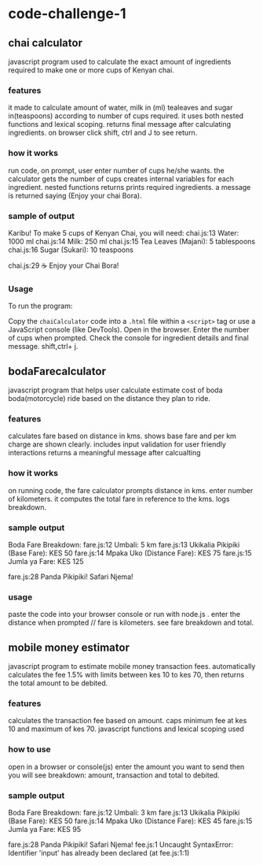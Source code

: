 # code-challenge-1

## chai calculator

javascript program used to calculate the exact amount of ingredients required to make one or more cups of Kenyan chai.

### features

it made to calculate amount of water, milk in (ml) tealeaves and sugar in(teaspoons) according to number of cups required.
it uses both nested functions and lexical scoping.
returns final message after calculating ingredients.
on browser click shift, ctrl and J to see return.

### how it works

run code, on prompt, user enter number of cups he/she wants.
the calculator gets the number of cups creates internal variables for each ingredient.
nested functions returns prints required ingredients.
a message is returned saying (Enjoy your chai Bora).

### sample of output

Karibu! To make 5 cups of Kenyan Chai, you will need:
chai.js:13 Water: 1000 ml
chai.js:14 Milk: 250 ml
chai.js:15 Tea Leaves (Majani): 5 tablespoons
chai.js:16 Sugar (Sukari): 10 teaspoons

chai.js:29 ☕ Enjoy your Chai Bora!

### Usage

To run the program:

Copy the `chaiCalculator` code into a `.html` file within a `<script>` tag or use a JavaScript console (like DevTools).
Open in the browser.
Enter the number of cups when prompted.
Check the console for ingredient details and final message. shift,ctrl+ j.

## bodaFarecalculator

javascript program that helps user calculate estimate cost of boda boda(motorcycle) ride based on the distance they plan to ride.

### features

calculates fare based on distance in kms.
shows base fare and per km charge are shown clearly.
includes input validation for user friendly interactions
returns a meaningful message after calcualting

### how it works

on running code, the fare calculator prompts distance in kms.
enter number of kilometers.
it computes the total fare in reference to the kms.
logs breakdown.

### sample output

Boda Fare Breakdown:
fare.js:12 Umbali: 5 km
fare.js:13 Ukikalia Pikipiki (Base Fare): KES 50
fare.js:14 Mpaka Uko (Distance Fare): KES 75
fare.js:15 Jumla ya Fare: KES 125

fare.js:28 Panda Pikipiki! Safari Njema!

### usage

paste the code into your browser console or run with node.js .
enter the distance when prompted // fare is kilometers.
see fare breakdown and total.

## mobile money estimator

javascript program to estimate mobile money transaction fees.
automatically calculates the fee 1.5% with limits between kes 10 to kes 70, then returns the total amount to be debited.

### features

calculates the transaction fee based on amount.
caps minimum fee at kes 10 and maximum of kes 70.
javascript functions and lexical scoping used

### how to use

open in a browser or console(js)
enter the amount you want to send
then you will see breakdown: amount, transaction and total to debited.

### sample output

Boda Fare Breakdown:
fare.js:12 Umbali: 3 km
fare.js:13 Ukikalia Pikipiki (Base Fare): KES 50
fare.js:14 Mpaka Uko (Distance Fare): KES 45
fare.js:15 Jumla ya Fare: KES 95

fare.js:28 Panda Pikipiki! Safari Njema!
fee.js:1 Uncaught SyntaxError: Identifier 'input' has already been declared (at fee.js:1:1)

